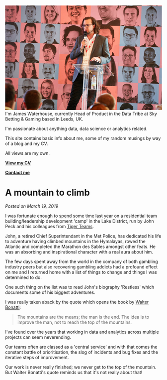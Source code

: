 ![jw image](/images/jw.png)
I'm James Waterhouse, currently Head of Product in the Data Tribe at Sky Betting & Gaming based in Leeds, UK.

I'm passionate about anything data, data science or analytics related.

This site contains basic info about me, some of my random musings by way of a blog and my CV.

All views are my own.

[**View my CV**](/cv/james-waterhouse-cv.md)

[**Contact me**](mailto:jatwaterhouse@gmail.com) 

# A mountain to climb
_Posted on March 19, 2019_

I was fortunate enough to spend some time last year on a residential team building/leadership development 'camp' in the Lake District, run by John Peck and his colleagues from [Tiger Teams](http://www.tigerteams.co.uk/).

John, a retired Chief Superintendant in the Met Police, has dedicated his life to adventure having climbed mountains in the Hymalayas, rowed the Atlantic and completed the Marathon des Sables amongst other feats.  He was an absorbing and inspirational character with a real aura about him.

The few days spent away from the world in the company of both gambling industry peers but also recovering gambling addicts had a profound effect on me and I returned home with a list of things to change and things I was determined to do.

One such thing on the list was to read John's biography 'Restless' which documents some of his biggest adventures.

I was really taken aback by the quote which opens the book by [Walter Bonatti](https://en.wikipedia.org/wiki/Walter_Bonatti):

> The mountains are the means; the man is the end.  The idea is to improve the man, not to reach the top of the mountains.

I've found over the years that working in data and analytics across multiple projects can seem neverending.  

Our teams often are classed as a 'central service' and with that comes the constant battle of prioritisation, the slog of incidents and bug fixes and the iterative steps of improvement.

Our work is never really finished; we never get to the top of the mountain.  But Walter Bonatti's quote reminds us that it's not really about that!
